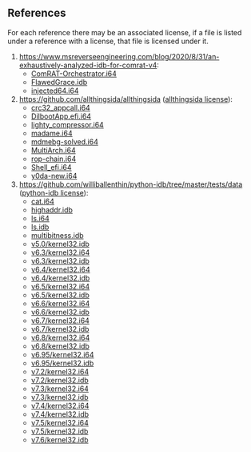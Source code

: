 ## References

For each reference there may be an associated license, if a file is listed under a reference with a license, that file is licensed under it.

1. https://www.msreverseengineering.com/blog/2020/8/31/an-exhaustively-analyzed-idb-for-comrat-v4:
   - [ComRAT-Orchestrator.i64](ComRAT-Orchestrator.i64)
   - [FlawedGrace.idb](FlawedGrace.idb)
   - [injected64.i64](injected64.i64)
2. https://github.com/allthingsida/allthingsida ([allthingsida license]):
   - [crc32_appcall.i64](crc32_appcall.i64)
   - [DilbootApp.efi.i64](DilbootApp.efi.i64)
   - [lighty_compressor.i64](lighty_compressor.i64)
   - [madame.i64](madame.i64)
   - [mdmebg-solved.i64](mdmebg-solved.i64)
   - [MultiArch.i64](MultiArch.i64)
   - [rop-chain.i64](rop-chain.i64)
   - [Shell_efi.i64](Shell_efi.i64)
   - [y0da-new.i64](y0da-new.i64)
3. https://github.com/williballenthin/python-idb/tree/master/tests/data ([python-idb license]):
   - [cat.i64](cat.i64)
   - [highaddr.idb](highaddr.idb)
   - [ls.i64](ls.i64)
   - [ls.idb](ls.idb)
   - [multibitness.idb](multibitness.idb)
   - [v5.0/kernel32.idb](v5.0/kernel32.idb)
   - [v6.3/kernel32.i64](v6.3/kernel32.i64)
   - [v6.3/kernel32.idb](v6.3/kernel32.idb)
   - [v6.4/kernel32.i64](v6.4/kernel32.i64)
   - [v6.4/kernel32.idb](v6.4/kernel32.idb)
   - [v6.5/kernel32.i64](v6.5/kernel32.i64)
   - [v6.5/kernel32.idb](v6.5/kernel32.idb)
   - [v6.6/kernel32.i64](v6.6/kernel32.i64)
   - [v6.6/kernel32.idb](v6.6/kernel32.idb)
   - [v6.7/kernel32.i64](v6.7/kernel32.i64)
   - [v6.7/kernel32.idb](v6.7/kernel32.idb)
   - [v6.8/kernel32.i64](v6.8/kernel32.i64)
   - [v6.8/kernel32.idb](v6.8/kernel32.idb)
   - [v6.95/kernel32.i64](v6.95/kernel32.i64)
   - [v6.95/kernel32.idb](v6.95/kernel32.idb)
   - [v7.2/kernel32.i64](v7.2/kernel32.i64)
   - [v7.2/kernel32.idb](v7.2/kernel32.idb)
   - [v7.3/kernel32.i64](v7.3/kernel32.i64)
   - [v7.3/kernel32.idb](v7.3/kernel32.idb)
   - [v7.4/kernel32.i64](v7.4/kernel32.i64)
   - [v7.4/kernel32.idb](v7.4/kernel32.idb)
   - [v7.5/kernel32.i64](v7.5/kernel32.i64)
   - [v7.5/kernel32.idb](v7.5/kernel32.idb)
   - [v7.6/kernel32.idb](v7.6/kernel32.idb)

[allthingsida license]: https://github.com/allthingsida/allthingsida/blob/main/LICENSE
[python-idb license]: https://github.com/williballenthin/python-idb/blob/master/LICENSE.txt
